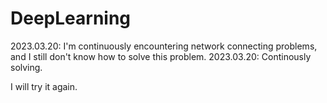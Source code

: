 # DeepLearning

2023.03.20: I'm continuously encountering network connecting problems, and I still don't know how to solve this problem.
2023.03.20: Continously solving.

I will try it again.